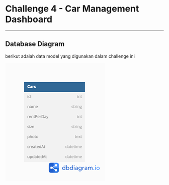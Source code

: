 <h1>Challenge 4 - Car Management Dashboard</h1>

---

## Database Diagram

berikut adalah data model yang digunakan dalam challenge ini

![screenshot](\public\assets\img\car-dbdiagram.png)

